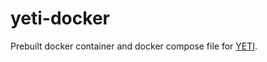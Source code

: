 # yeti-docker
Prebuilt docker container and docker compose file for [YETI](https://yeti-platform.github.io/).  
